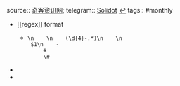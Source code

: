 source:: [奇客资讯网](https://www.solidot.org/);
telegram:: [Solidot](https://t.me/solidot) [↩](tg://resolve?domain=solidot)
tags:: #monthly
- [[regex]] format
  - ```
    \n    \n    (\d{4}-.*)\n    \n
     $1\n    -
         #
         \#
    ```
-
-
